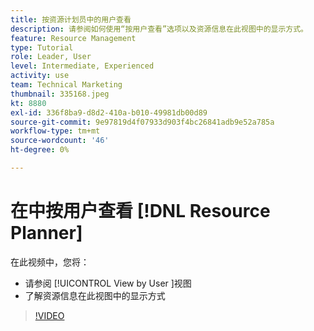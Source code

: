 ```yaml
---
title: 按资源计划员中的用户查看
description: 请参阅如何使用“按用户查看”选项以及资源信息在此视图中的显示方式。
feature: Resource Management
type: Tutorial
role: Leader, User
level: Intermediate, Experienced
activity: use
team: Technical Marketing
thumbnail: 335168.jpeg
kt: 8880
exl-id: 336f8ba9-d8d2-410a-b010-49981db00d89
source-git-commit: 9e97819d4f07933d903f4bc26841adb9e52a785a
workflow-type: tm+mt
source-wordcount: '46'
ht-degree: 0%

---
```


# 在中按用户查看 [!DNL Resource Planner]

在此视频中，您将：

* 请参阅 [!UICONTROL View by User ]视图
* 了解资源信息在此视图中的显示方式


>[!VIDEO](https://video.tv.adobe.com/v/335168/?quality=12)
